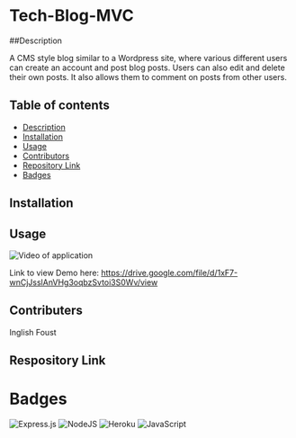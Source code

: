 # Tech-Blog-MVC

##Description

A CMS style blog similar to a Wordpress site, where various different users can create an account and post blog posts. Users can also edit and delete their own posts. It also allows them to comment on posts from other users.

## Table of contents
- [Description](#Description)
- [Installation](#Installation)
- [Usage](#Usage)
- [Contributors](#Contributors)
- [Repository Link](#Repository)
- [Badges](#Badges)

## Installation

## Usage
![Video of application](./public/images/TechBlogMVC.gif)

Link to view Demo here: 
https://drive.google.com/file/d/1xF7-wnCjJsslAnVHg3oqbzSvtoi3S0Wv/view

## Contributers

Inglish Foust

## Respository Link

 

# Badges
![Express.js](https://img.shields.io/badge/express.js-%23404d59.svg?style=for-the-badge&logo=express&logoColor=%2361DAFB)
![NodeJS](https://img.shields.io/badge/node.js-6DA55F?style=for-the-badge&logo=node.js&logoColor=white)
![Heroku](https://img.shields.io/badge/heroku-%23430098.svg?style=for-the-badge&logo=heroku&logoColor=white)
![JavaScript](https://img.shields.io/badge/javascript-%23323330.svg?style=for-the-badge&logo=javascript&logoColor=%23F7DF1E)

